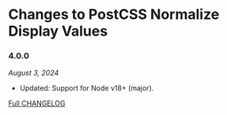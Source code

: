# Changes to PostCSS Normalize Display Values

### 4.0.0

_August 3, 2024_

- Updated: Support for Node v18+ (major).

[Full CHANGELOG](https://github.com/csstools/postcss-plugins/tree/main/plugins/postcss-normalize-display-values/CHANGELOG.md)
